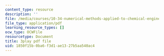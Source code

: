 ```yaml
---
content_type: resource
description: ''
file: /media/courses/10-34-numerical-methods-applied-to-chemical-engineering-fall-2015/1850f15b0ba6f3d1ae1327b5aa540ac4_muFAQx5dUdU.pdf
file_type: application/pdf
learning_resource_types: []
ocw_type: OCWFile
resourcetype: Document
title: 3play pdf file
uid: 1850f15b-0ba6-f3d1-ae13-27b5aa540ac4
---
```

